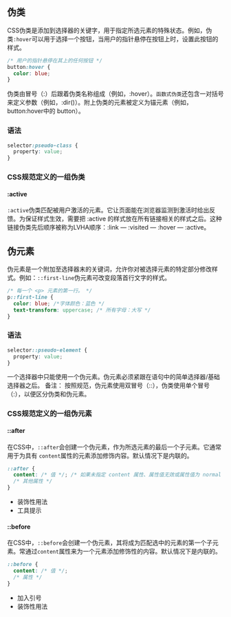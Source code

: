 ## 伪类
CSS伪类是添加到选择器的关键字，用于指定所选元素的特殊状态。例如，伪类`:hover`可以用于选择一个按钮，当用户的指针悬停在按钮上时，设置此按钮的样式。

```css
/* 用户的指针悬停在其上的任何按钮 */
button:hover {
  color: blue;
}
```

伪类由冒号（:）后跟着伪类名称组成（例如，:hover）。`函数式伪类`还包含一对括号来定义参数（例如，:dir()）。附上伪类的元素被定义为锚元素（例如，button:hover中的 button）。

### 语法

```css
selector:pseudo-class {
  property: value;
}
```

### CSS规范定义的一组伪类

#### :active
`:active`伪类匹配被用户激活的元素。它让页面能在浏览器监测到激活时给出反馈。为保证样式生效，需要把 :active 的样式放在所有链接相关的样式之后。这种链接伪类先后顺序被称为LVHA顺序：:link — :visited — :hover — :active。





## 伪元素
伪元素是一个附加至选择器末的关键词，允许你对被选择元素的特定部分修改样式。例如：`::first-line`伪元素可改变段落首行文字的样式。

```css
/* 每一个 <p> 元素的第一行。 */
p::first-line {
  color: blue; /*字体颜色：蓝色 */
  text-transform: uppercase; /* 所有字母：大写 */
}
```

### 语法

```css
selector::pseudo-element {
  property: value;
}
```

一个选择器中只能使用一个伪元素。伪元素必须紧跟在语句中的简单选择器/基础选择器之后。
备注： 按照规范，伪元素使用双冒号（::），伪类使用单个冒号（:），以便区分伪类和伪元素。

### CSS规范定义的一组伪元素

#### ::after
在CSS中，`::after`会创建一个伪元素，作为所选元素的最后一个子元素。它通常用于为具有 `content`属性的元素添加修饰内容。默认情况下是内联的。

```css
::after {
  content: /* 值 */; /* 如果未指定 content 属性、属性值无效或属性值为 normal 或 none，则不会渲染 ::after 伪元素。 */
  /* 其他属性 */
}
```

* 装饰性用法
* 工具提示

#### ::before
在CSS中，`::before`会创建一个伪元素，其将成为匹配选中的元素的第一个子元素。常通过`content`属性来为一个元素添加修饰性的内容。默认情况下是内联的。

```css
::before {
  content: /* 值 */;
  /* 属性 */
}
```

* 加入引号
* 装饰性用法
